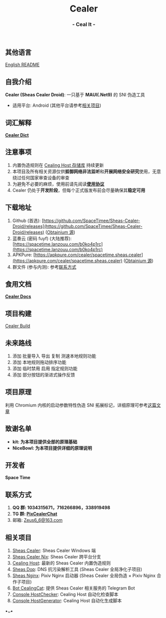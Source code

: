 <h1 align="center">Cealer</h1>
<h3 align="center">- Ceal It -</h3>
</br>

## 其他语言
[English README](README_EN.md)

## 自我介绍
**Cealer (Sheas Cealer Droid)**: 一只基于 **MAUI(.Net9)** 的 SNI 伪造工具

* 适用平台: Android (其他平台请参考[相关项目](https://github.com/SpaceTimee/Sheas-Cealer-Droid#相关项目))

## 词汇解释
**[Cealer Dict](https://github.com/SpaceTimee/Sheas-Cealer-Droid/wiki/Cealer-Dict)**

## 注意事项
1. 内置伪造规则在 [Cealing Host 存储库](https://github.com/SpaceTimee/Cealing-Host) 持续更新
2. 本项目及所有相关资源仅供**抵御网络非法监听**和**开展网络安全研究**使用，无意绕过任何国家审查设备的审查
3. 为避免不必要的麻烦，使用前请先阅读[**使用协议**](https://flowus.cn/wikis/share/577da6d7-1260-42b1-b082-b7e879efa767)
4. Cealer 仍处于**开发阶段**，但每个正式版发布前会尽量确保其**稳定可用**

## 下载地址
1. Github (首选): [https://github.com/SpaceTimee/Sheas-Cealer-Droid/releases](https://github.com/SpaceTimee/Sheas-Cealer-Droid/releases) ([Obtainium 源](https://apps.obtainium.imranr.dev/redirect?r=obtainium://app/%7B%22id%22%3A%22spacetime.sheas.cealer%22%2C%22url%22%3A%22https%3A%2F%2Fgithub.com%2FSpaceTimee%2FSheas-Cealer-Droid%22%2C%22author%22%3A%22SpaceTimee%22%2C%22name%22%3A%22Cealer%22%2C%22preferredApkIndex%22%3A0%2C%22additionalSettings%22%3A%22%7B%5C%22includePrereleases%5C%22%3Atrue%2C%5C%22fallbackToOlderReleases%5C%22%3Atrue%2C%5C%22filterReleaseTitlesByRegEx%5C%22%3A%5C%22%5C%22%2C%5C%22filterReleaseNotesByRegEx%5C%22%3A%5C%22%5C%22%2C%5C%22verifyLatestTag%5C%22%3Atrue%2C%5C%22sortMethodChoice%5C%22%3A%5C%22smartname%5C%22%2C%5C%22useLatestAssetDateAsReleaseDate%5C%22%3Afalse%2C%5C%22releaseTitleAsVersion%5C%22%3Afalse%2C%5C%22trackOnly%5C%22%3Afalse%2C%5C%22versionExtractionRegEx%5C%22%3A%5C%22%5C%22%2C%5C%22matchGroupToUse%5C%22%3A%5C%22%5C%22%2C%5C%22versionDetection%5C%22%3Atrue%2C%5C%22releaseDateAsVersion%5C%22%3Afalse%2C%5C%22useVersionCodeAsOSVersion%5C%22%3Afalse%2C%5C%22apkFilterRegEx%5C%22%3A%5C%22%5C%22%2C%5C%22invertAPKFilter%5C%22%3Afalse%2C%5C%22autoApkFilterByArch%5C%22%3Atrue%2C%5C%22appName%5C%22%3A%5C%22Cealer%5C%22%2C%5C%22appAuthor%5C%22%3A%5C%22Space%20Time%5C%22%2C%5C%22shizukuPretendToBeGooglePlay%5C%22%3Afalse%2C%5C%22allowInsecure%5C%22%3Atrue%2C%5C%22exemptFromBackgroundUpdates%5C%22%3Afalse%2C%5C%22skipUpdateNotifications%5C%22%3Afalse%2C%5C%22about%5C%22%3A%5C%22https%3A%2F%2Fgithub.com%2FSpaceTimee%2FSheas-Cealer-Droid%2Fwiki%2FCealer-Docs%5C%22%2C%5C%22refreshBeforeDownload%5C%22%3Atrue%7D%22%2C%22overrideSource%22%3A%22GitHub%22%7D))
2. 蓝奏云 (密码 fuyf) (大陆推荐): [https://spacetime.lanzouu.com/b0ko4p1rc](https://spacetime.lanzouu.com/b0ko4p1rc)
3. APKPure: [https://apkpure.com/cealer/spacetime.sheas.cealer](https://apkpure.com/cealer/spacetime.sheas.cealer) ([Obtainium 源](https://apps.obtainium.imranr.dev/redirect?r=obtainium://app/%7B%22id%22%3A%22spacetime.sheas.cealer%22%2C%22url%22%3A%22https%3A%2F%2Fapkpure.com%2Fcealer%2Fspacetime.sheas.cealer%22%2C%22author%22%3A%22Space%20Time%22%2C%22name%22%3A%22Cealer%22%2C%22preferredApkIndex%22%3A0%2C%22additionalSettings%22%3A%22%7B%5C%22fallbackToOlderReleases%5C%22%3Atrue%2C%5C%22stayOneVersionBehind%5C%22%3Afalse%2C%5C%22useFirstApkOfVersion%5C%22%3Atrue%2C%5C%22trackOnly%5C%22%3Afalse%2C%5C%22versionExtractionRegEx%5C%22%3A%5C%22%5C%22%2C%5C%22matchGroupToUse%5C%22%3A%5C%22%5C%22%2C%5C%22versionDetection%5C%22%3Atrue%2C%5C%22releaseDateAsVersion%5C%22%3Afalse%2C%5C%22useVersionCodeAsOSVersion%5C%22%3Afalse%2C%5C%22apkFilterRegEx%5C%22%3A%5C%22%5C%22%2C%5C%22invertAPKFilter%5C%22%3Afalse%2C%5C%22autoApkFilterByArch%5C%22%3Atrue%2C%5C%22appName%5C%22%3A%5C%22Cealer%5C%22%2C%5C%22appAuthor%5C%22%3A%5C%22Space%20Time%5C%22%2C%5C%22shizukuPretendToBeGooglePlay%5C%22%3Afalse%2C%5C%22allowInsecure%5C%22%3Atrue%2C%5C%22exemptFromBackgroundUpdates%5C%22%3Afalse%2C%5C%22skipUpdateNotifications%5C%22%3Afalse%2C%5C%22about%5C%22%3A%5C%22https%3A%2F%2Fgithub.com%2FSpaceTimee%2FSheas-Cealer-Droid%2Fwiki%2FCealer-Docs%5C%22%2C%5C%22refreshBeforeDownload%5C%22%3Atrue%7D%22%2C%22overrideSource%22%3Anull%7D))
4. 群文件 (参与内测): 参考[联系方式](https://github.com/SpaceTimee/Sheas-Cealer-Droid#联系方式)

## 食用文档
**[Cealer Docs](https://github.com/SpaceTimee/Sheas-Cealer-Droid/wiki/Cealer-Docs)**

## 项目构建
[Cealer Build](https://github.com/SpaceTimee/Sheas-Cealer-Droid/wiki/Cealer-Build)

## 未来路线
1. 添加 批量导入 导出 复制 测速本地规则功能
2. 添加 本地规则拖动排序功能
3. 添加 临时禁用 启用 指定规则功能
4. 添加 部分按钮的渐进式操作反馈

## 项目原理
利用 Chromium 内核的启动参数特性伪造 SNI 拓展标记，详细原理可参考[这篇文章](https://nicebowl.fun/24_8)

## 致谢名单
* **kit: 为本项目提供全部的原理基础**
* **NiceBowl: 为本项目提供详细的原理说明**

## 开发者
**Space Time**

## 联系方式
1. **QQ 群: 1034315671，716266896，338919498**
2. **TG 群: [PixCealerChat](https://t.me/PixCealerChat)**
3. 邮箱: Zeus6_6@163.com

## 相关项目
1. [Sheas Cealer](https://github.com/SpaceTimee/Sheas-Cealer): Sheas Cealer Windows 端
2. [Sheas Cealer Nix](https://github.com/SpaceTimee/Sheas-Cealer/tree/nix): Sheas Cealer 跨平台分支
3. [Cealing Host](https://github.com/SpaceTimee/Cealing-Host): 最新的 Sheas Cealer 内置伪造规则
4. [Sheas Dop](https://github.com/SpaceTimee/Sheas-Dop): DNS 抗污染解析工具 (Sheas Cealer 全局净化子项目)
5. [Sheas Nginx](https://github.com/SpaceTimee/Sheas-Nginx): Pixiv Nginx 启动器 (Sheas Cealer 全局伪造 × Pixiv Nginx 合作子项目)
6. [Bot CealingCat](https://github.com/SpaceTimee/Bot-CealingCat): 提供 Sheas Cealer 相关服务的 Telegram Bot
7. [Console HostChecker](https://github.com/SpaceTimee/Console-HostChecker): Cealing Host 自动化检查脚本
8. [Console HostGenerator](https://github.com/SpaceTimee/Console-HostGenerator): Cealing Host 自动化生成脚本

•ᴗ•

